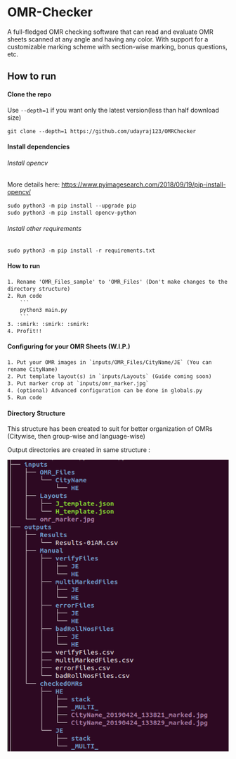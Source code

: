 # OMR-Checker
A full-fledged OMR checking software that can read and evaluate OMR sheets scanned at any angle and having any color. With support for a customizable marking scheme with section-wise marking, bonus questions, etc. 

## How to run
#### Clone the repo
Use `--depth=1` if you want only the latest version(less than half download size)
```
git clone --depth=1 https://github.com/udayraj123/OMRChecker
```

#### Install dependencies

###### Install opencv
More details here: https://www.pyimagesearch.com/2018/09/19/pip-install-opencv/ 
```
sudo python3 -m pip install --upgrade pip
sudo python3 -m pip install opencv-python
```

###### Install other requirements
```
sudo python3 -m pip install -r requirements.txt
```

#### How to run

	1. Rename 'OMR_Files_sample' to 'OMR_Files' (Don't make changes to the directory structure)
	2. Run code
		```
		python3 main.py
		```
	3. :smirk: :smirk: :smirk:
	4. Profit!!

#### Configuring for your OMR Sheets (W.I.P.)
	1. Put your OMR images in `inputs/OMR_Files/CityName/JE` (You can rename CityName)
	2. Put template layout(s) in `inputs/Layouts` (Guide coming soon)
	3. Put marker crop at `inputs/omr_marker.jpg`
	4. (optional) Advanced configuration can be done in globals.py
	5. Run code

#### Directory Structure 
This structure has been created to suit for better organization of OMRs (Citywise, then group-wise and language-wise)

Output directories are created in same structure : 

![Directory Structure](https://raw.githubusercontent.com/udayraj123/OMRChecker/master/directory_structure.png)

<!-- 
## Code in action (To be updated)
#### Normal scans
<img src="./progress/in_action/light_action.gif">
<br>
#### Xerox scans
<img src="./progress/in_action/dark_action.gif">
 -->